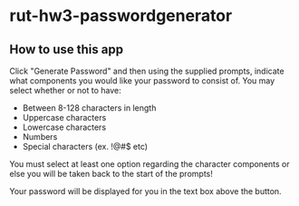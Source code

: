 # rut-hw3-passwordgenerator

## How to use this app

Click "Generate Password" and then using the supplied prompts, indicate what components you would like your password to consist of.
You may select whether or not to have:
* Between 8-128 characters in length
* Uppercase characters
* Lowercase characters
* Numbers
* Special characters (ex. !@#$ etc)

You must select at least one option regarding the character components or else you will be taken back to the start of the prompts!

Your password will be displayed for you in the text box above the button.